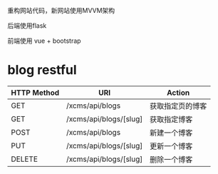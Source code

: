 重构网站代码，新网站使用MVVM架构

后端使用flask

前端使用 vue + bootstrap


# blog restful
HTTP Method	| URI | Action
---|---|---
GET | /xcms/api/blogs | 获取指定页的博客
GET | /xcms/api/blogs/[slug] | 获取指定博客
POST | /xcms/api/blogs | 新建一个博客
PUT | /xcms/api/blogs/[slug] | 更新一个博客
DELETE | /xcms/api/blogs/[slug] | 删除一个博客
